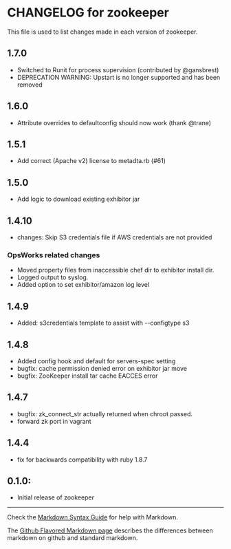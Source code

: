 # CHANGELOG for zookeeper

This file is used to list changes made in each version of zookeeper.

## 1.7.0
- Switched to Runit for process supervision (contributed by @gansbrest)
- DEPRECATION WARNING: Upstart is no longer supported and has been removed

## 1.6.0
- Attribute overrides to defaultconfig should now work (thank @trane)

## 1.5.1
- Add correct (Apache v2) license to metadta.rb (#61)

## 1.5.0
- Add logic to download existing exhibitor jar

## 1.4.10
- changes: Skip S3 credentials file if AWS credentials are not provided

### OpsWorks related changes
- Moved property files from inaccessible chef dir to exhibitor install dir.
- Logged output to syslog.
- Added option to set exhibitor/amazon log level

## 1.4.9
- Added: s3credentials template to assist with --configtype s3

## 1.4.8
- Added config hook and default for servers-spec setting
- bugfix: cache permission denied error on exhibitor jar move
- bugfix: ZooKeeper install tar cache EACCES error


## 1.4.7
- bugfix: zk_connect_str actually returned when chroot passed.
- forward zk port in vagrant

## 1.4.4

* fix for backwards compatibility with ruby 1.8.7


## 0.1.0:

* Initial release of zookeeper

- - -
Check the [Markdown Syntax Guide](http://daringfireball.net/projects/markdown/syntax) for help with Markdown.

The [Github Flavored Markdown page](http://github.github.com/github-flavored-markdown/) describes the differences between markdown on github and standard markdown.
